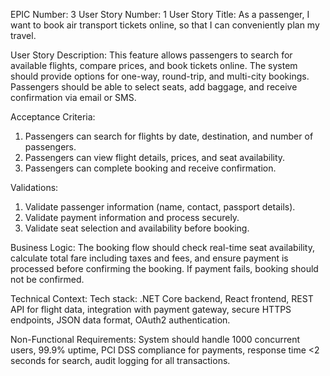 EPIC Number: 3
User Story Number: 1
User Story Title: As a passenger, I want to book air transport tickets online, so that I can conveniently plan my travel.

User Story Description: This feature allows passengers to search for available flights, compare prices, and book tickets online. The system should provide options for one-way, round-trip, and multi-city bookings. Passengers should be able to select seats, add baggage, and receive confirmation via email or SMS.

Acceptance Criteria:
1. Passengers can search for flights by date, destination, and number of passengers.
2. Passengers can view flight details, prices, and seat availability.
3. Passengers can complete booking and receive confirmation.

Validations:
1. Validate passenger information (name, contact, passport details).
2. Validate payment information and process securely.
3. Validate seat selection and availability before booking.

Business Logic: The booking flow should check real-time seat availability, calculate total fare including taxes and fees, and ensure payment is processed before confirming the booking. If payment fails, booking should not be confirmed.

Technical Context: Tech stack: .NET Core backend, React frontend, REST API for flight data, integration with payment gateway, secure HTTPS endpoints, JSON data format, OAuth2 authentication.

Non-Functional Requirements: System should handle 1000 concurrent users, 99.9% uptime, PCI DSS compliance for payments, response time <2 seconds for search, audit logging for all transactions.